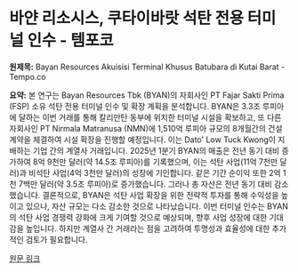 # 바얀 리소시스, 쿠타이바랏 석탄 전용 터미널 인수 - 템포코

**원제목:** Bayan Resources Akuisisi Terminal Khusus Batubara di Kutai Barat - Tempo.co

**요약:** 본 연구는 Bayan Resources Tbk (BYAN)의 자회사인 PT Fajar Sakti Prima (FSP) 소유 석탄 전용 터미널 인수 및 확장 계획을 분석합니다.  BYAN은 3.3조 루피아에 달하는 이번 거래를 통해 칼리만탄 동부에 위치한 터미널 시설을 확보하고,  또 다른 자회사인 PT Nirmala Matranusa (NMN)에 1,510억 루피아 규모의 8개월간의 건설 계약을 체결하여 시설 확장을 진행할 예정입니다.  이는 Dato' Low Tuck Kwong이 지배하는 기업 간의 계열사 거래입니다.  2025년 1분기 BYAN의 매출은 전년 동기 대비 증가하여 8억 9천만 달러(약 14.5조 루피아)를 기록했으며, 이는 석탄 사업(11억 7천만 달러)과 비석탄 사업(4억 3천만 달러)의 성장에 기인합니다.  같은 기간 순이익 또한 2억 1천 7백만 달러(약 3.5조 루피아)로 증가했습니다.  그러나 총 자산은 전년 동기 대비 감소했습니다.  결론적으로, BYAN은 석탄 사업 확장을 위한 전략적 투자를 통해 수익성을 높이고 있으나, 자산 규모는 다소 감소한 것으로 나타났습니다.  이번 터미널 인수는 BYAN의 석탄 사업 경쟁력 강화에 크게 기여할 것으로 예상되며, 향후 사업 성장에 대한 기대감을 높입니다.  하지만 계열사 간 거래라는 점을 고려하여 투명성과 효율성에 대한 추가적인 검토가 필요합니다.

[원문 링크](https://www.tempo.co/ekonomi/bayan-resources-akuisisi-terminal-khusus-batubara-di-kutai-barat-2048902)
